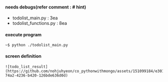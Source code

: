 #### needs debugs(refer comment : # hint)
- todolist_main.py : 3ea
- todolist_functions.py : 8ea
#### execute program
```
~$ python ./todolist_main.py
```
#### screen definition
```
![todo_list_result](https://github.com/nohjuhyeon/co_pythonwithmongo/assets/151099184/e30177e5-74a2-4236-b420-126bde636d0d)
```

